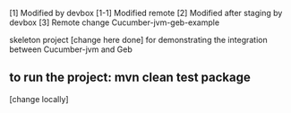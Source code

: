 [1] Modified by devbox
[1-1] Modified remote
[2] Modified after staging by devbox
[3] Remote change
Cucumber-jvm-geb-example

skeleton project [change here done] for demonstrating the integration between Cucumber-jvm and Geb

to run the project: mvn clean test package
----------------------------------------------
[change locally]
